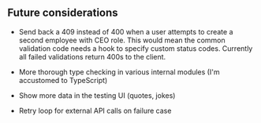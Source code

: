 ## Future considerations

* Send back a 409 instead of 400 when a user attempts to create a second employee with CEO role. This would mean the common validation code needs a hook to specify custom status codes. Currently all failed validations return 400s to the client.

* More thorough type checking in various internal modules (I'm accustomed to TypeScript)

* Show more data in the testing UI (quotes, jokes)

* Retry loop for external API calls on failure case
